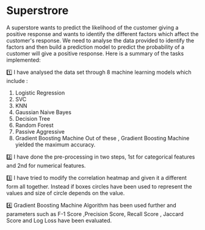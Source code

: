 # Superstrore
A superstore wants to predict the likelihood of the customer giving a positive response and wants to identify the different factors which affect the customer's response. We need to analyse the data provided to identify the factors and then build a prediction model to predict the probability of a customer will give a positive response. Here is a summary of the tasks implemented:

1️⃣ I have analysed the data set through 8 machine learning models which include :
1. Logistic Regression
2. SVC
3. KNN
4. Gaussian Naive Bayes
5. Decision Tree
6. Random Forest
7. Passive Aggressive
8. Gradient Boosting Machine
Out of these , Gradient Boosting Machine yielded the maximum accuracy.

2️⃣ I have done the pre-processing in two steps, 1st for categorical features and 2nd for numerical features.

3️⃣ I have tried to modify the correlation heatmap and given it a different form all together. Instead if boxes circles have been used to represent the values and size of circle depends on the value.

4️⃣ Gradient Boosting Machine Algorithm has been used further and parameters such as F-1 Score ,Precision Score, Recall Score , Jaccard Score and Log Loss have been evaluated.
